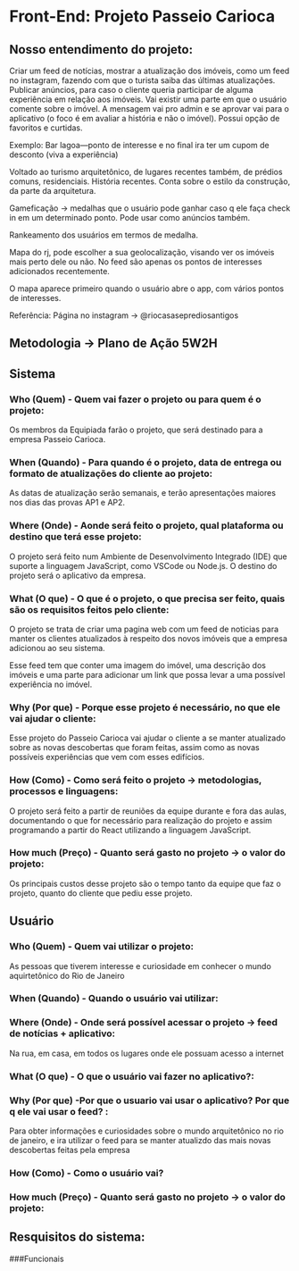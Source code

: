 # Front-End: Projeto Passeio Carioca
## Nosso entendimento do projeto: 

Criar um feed de notícias, mostrar a atualização dos imóveis, como um feed no instagram, fazendo com que o turista saiba das últimas atualizações.
Publicar anúncios, para caso o cliente queria participar de alguma experiência em relação aos imóveis.
Vai existir uma parte em que o usuário comente sobre o imóvel. A mensagem vai pro admin e se aprovar vai para o aplicativo (o foco é em avaliar a história e não o imóvel). Possui opção de favoritos e curtidas.

Exemplo: Bar lagoa—ponto de interesse e no final ira ter um cupom de desconto (viva a experiência)

Voltado ao turismo arquitetônico, de lugares recentes também, de prédios comuns, residenciais. História recentes. Conta sobre o estilo da construção, da parte da arquitetura.

Gameficação -> medalhas que o usuário pode ganhar caso q ele faça check in em um determinado ponto. Pode usar como anúncios também.

Rankeamento dos usuários em termos de medalha.

Mapa do rj, pode escolher a sua geolocalização, visando ver os imóveis mais perto dele ou não.
No feed são apenas os pontos de interesses adicionados recentemente.

O mapa aparece primeiro quando o usuário abre o app, com vários pontos de interesses.
 
Referência: Página no instagram -> @riocasaseprediosantigos 

## Metodologia -> Plano de Ação 5W2H
## Sistema
### Who (Quem) - Quem vai fazer o projeto ou para quem é o projeto:

Os membros da Equipiada farão o projeto, que será destinado para a empresa Passeio Carioca.

### When (Quando) - Para quando é o projeto, data de entrega ou formato de atualizações do cliente ao projeto:

As datas de atualização serão semanais, e terão apresentações maiores nos dias das provas AP1 e AP2.

### Where (Onde) -  Aonde será feito o projeto, qual plataforma ou destino que terá esse projeto:

O projeto será feito num Ambiente de Desenvolvimento Integrado (IDE) que suporte a linguagem JavaScript, como VSCode ou Node.js. O destino do projeto será o aplicativo da empresa.

### What (O que) - O que é o projeto, o que precisa ser feito, quais são os requisitos feitos pelo cliente:

O projeto se trata de criar uma pagina web com um feed de noticias para manter os clientes atualizados à respeito dos novos imóveis  que a empresa adicionou ao seu sistema. 

Esse feed tem que conter uma imagem do imóvel, uma descrição dos imóveis e uma parte para adicionar um link que possa levar a uma possível experiência no imóvel.

### Why (Por que) - Porque esse projeto é necessário, no que ele vai ajudar o cliente:

Esse projeto do Passeio Carioca vai ajudar o cliente a se manter atualizado sobre as novas descobertas que foram feitas, assim como as novas possíveis experiências que vem com esses edifícios.

### How (Como) - Como será feito o projeto -> metodologias, processos e linguagens:

O projeto será feito a partir de reuniões da equipe durante e fora das aulas, documentando o que for necessário para realização do projeto e assim programando a partir do React utilizando a linguagem JavaScript.

### How much (Preço) - Quanto será gasto no projeto -> o valor do projeto: 

Os principais custos desse projeto são o tempo tanto da equipe que faz o projeto, quanto do cliente que pediu esse projeto.

## Usuário
### Who (Quem) - Quem vai utilizar o projeto:
As pessoas que tiverem interesse e curiosidade em conhecer o mundo aquirtetônico do Rio de Janeiro
### When (Quando) - Quando o usuário vai utilizar:

### Where (Onde) -  Onde será possível acessar o projeto -> feed de notícias + aplicativo:
Na rua, em casa, em todos os lugares onde ele possuam acesso a internet

### What (O que) - O que o usuário vai fazer no aplicativo?:

### Why (Por que) -Por que o usuario vai usar o aplicativo? Por que q ele vai usar o feed? :
Para obter informações e curiosidades sobre o mundo arquitetônico no rio de janeiro, e ira utilizar o feed para se manter atualizdo das mais novas descobertas feitas pela empresa

### How (Como) - Como o usuário vai? 

### How much (Preço) - Quanto será gasto no projeto -> o valor do projeto: 

## Resquisitos do sistema:

###Funcionais
